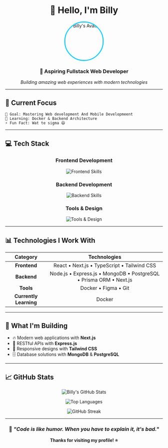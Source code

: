# <div align="center">👋 Hello, I'm Billy</div>

<div align="center">
  <img src="https://64.media.tumblr.com/b011e7ee16c74dbbe65c880b6d08a67f/3ef557d02cf9c757-30/s400x600/a4cb86fa8637906c4323e5bf0e9766917d20fcb5.jpg" alt="Billy's Avatar" width="120" height="120" style="border-radius: 50%; border: 3px solid #00d2ff;" />
</div>

<div align="center">
  
### 🚀 **Aspiring Fullstack Web Developer**
  
  *Building amazing web experiences with modern technologies*
  
</div>

---

## 🎯 **Current Focus**

```
🔭 Goal: Mastering Web development And Mobile Developmeent
🌱 Learning: Docker & Backend Architecture  
⚡ Fun Fact: Wat te sigma 😄
```

---

## 💻 **Tech Stack**

<div align="center">

### **Frontend Development**
<p>
  <img src="https://skillicons.dev/icons?i=react,nextjs,typescript,javascript,redux,tailwind" alt="Frontend Skills" />
</p>

### **Backend Development**  
<p>
  <img src="https://skillicons.dev/icons?i=nodejs,express,mongodb,postgresql,prisma" alt="Backend Skills" />
</p>

### **Tools & Design**
<p>
  <img src="https://skillicons.dev/icons?i=figma,docker,git,vscode" alt="Tools & Design" />
</p>

</div>

---

## 📊 **Technologies I Work With**

<div align="center">
  
| **Category** | **Technologies** |
|:---:|:---:|
| **Frontend** | React • Next.js • TypeScript • Tailwind CSS |
| **Backend** | Node.js • Express.js • MongoDB • PostgreSQL • Prisma ORM • Next.js |
| **Tools** | Docker • Figma • Git |
| **Currently Learning** | Docker |

</div>

---

## 🎨 **What I'm Building**

- 🔥 Modern web applications with **Next.js**
- 🎯 RESTful APIs with **Express.js**  
- 📱 Responsive designs with **Tailwind CSS**
- 🗄️ Database solutions with **MongoDB** & **PostgreSQL**

---

## 📈 **GitHub Stats**

<div align="center">
  
  <!-- Ganti 'billy-username' dengan username GitHub kamu yang asli -->
  ![Billy's GitHub Stats](https://github-readme-stats.vercel.app/api?username=Billy-AR&show_icons=true&theme=tokyonight&hide_border=true)
  
  ![Top Languages](https://github-readme-stats.vercel.app/api/top-langs/?username=Billy-AR&layout=compact&theme=tokyonight&hide_border=true)
  
  ![GitHub Streak](https://github-readme-streak-stats.herokuapp.com/?user=Billy-AR&theme=tokyonight&hide_border=true)

</div>

---

<div align="center">
  
### 💭 *"Code is like humor. When you have to explain it, it's bad."* 

**Thanks for visiting my profile! ⭐**

</div>
